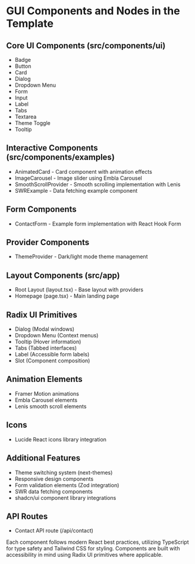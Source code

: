 # GUI Components and Nodes in the Template

## Core UI Components (src/components/ui)
- Badge
- Button
- Card
- Dialog
- Dropdown Menu
- Form
- Input
- Label
- Tabs
- Textarea
- Theme Toggle
- Tooltip

## Interactive Components (src/components/examples)
- AnimatedCard - Card component with animation effects
- ImageCarousel - Image slider using Embla Carousel
- SmoothScrollProvider - Smooth scrolling implementation with Lenis
- SWRExample - Data fetching example component

## Form Components
- ContactForm - Example form implementation with React Hook Form

## Provider Components
- ThemeProvider - Dark/light mode theme management

## Layout Components (src/app)
- Root Layout (layout.tsx) - Base layout with providers
- Homepage (page.tsx) - Main landing page

## Radix UI Primitives
- Dialog (Modal windows)
- Dropdown Menu (Context menus)
- Tooltip (Hover information)
- Tabs (Tabbed interfaces)
- Label (Accessible form labels)
- Slot (Component composition)

## Animation Elements
- Framer Motion animations
- Embla Carousel elements
- Lenis smooth scroll elements

## Icons
- Lucide React icons library integration

## Additional Features
- Theme switching system (next-themes)
- Responsive design components
- Form validation elements (Zod integration)
- SWR data fetching components
- shadcn/ui component library integrations

## API Routes
- Contact API route (/api/contact)

Each component follows modern React best practices, utilizing TypeScript for type safety and Tailwind CSS for styling. Components are built with accessibility in mind using Radix UI primitives where applicable.

